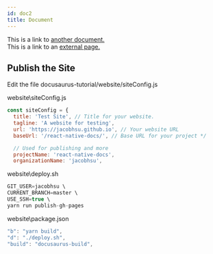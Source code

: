 ```yaml
---
id: doc2
title: Document
---
```


This is a link to [another document.](doc_org.md)  
This is a link to an [external page.](http://www.example.com)

## Publish the Site

Edit the file docusaurus-tutorial/website/siteConfig.js

website\siteConfig.js

```js
const siteConfig = {
  title: 'Test Site', // Title for your website.
  tagline: 'A website for testing',
  url: 'https://jacobhsu.github.io', // Your website URL
  baseUrl: '/react-native-docs/', // Base URL for your project */

  // Used for publishing and more
  projectName: 'react-native-docs',
  organizationName: 'jacobhsu',
```

website\deploy.sh

```js
GIT_USER=jacobhsu \
CURRENT_BRANCH=master \
USE_SSH=true \
yarn run publish-gh-pages
```

website\package.json

```js
"b": "yarn build",
"d": "./deploy.sh",
"build": "docusaurus-build",
```
